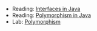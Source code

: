 * Reading: [Interfaces in Java](../readings/interfaces.html)
* Reading: [Polymorphism in Java](../readings/polymorphism.html)
* Lab: [Polymorphism](../labs/polymorphism.html)

